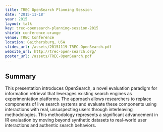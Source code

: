 ```yaml
---
title: TREC OpenSearch Planning Session
date: '2015-11-18'
year: 2015
layout: talk
key: trec-opensearch-planning-session-2015
shield: conference-orange
venue: TREC Conference
location: Gaithersburg, USA
slides_url: /assets/20151119-TREC-OpenSearch.pdf
website_url: http://trec-open-search.org/
poster_url: /assets/TREC-OpenSearch.pdf
---
```


## Summary

This presentation introduces OpenSearch, a novel evaluation paradigm for information retrieval that leverages existing search engines as experimentation platforms. The approach allows researchers to replace components of live search systems and evaluate these components using interactions with real, unsuspecting users through interleaving methodologies. This methodology represents a significant advancement in IR evaluation by moving beyond synthetic datasets to real-world user interactions and authentic search behaviors.
